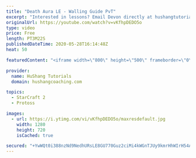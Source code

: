 ```yaml
---
title: "Death Aura LE - Walling Guide PvT"
excerpt: "Interested in lessons? Email Devon directly at hushangtutorials@outlook.com ------------------------------------------------------------------------------------------------------- Want to support HuShang Tutorials directly? Patreon is a website where you can contribute a monthly donation that will help"
originalUrl: https://youtube.com/watch?v=vKfhpDEDO5o
type: video
price: Free
length: PT3M22S
publishedDateTime: 2020-05-28T16:14:48Z
heat: 50

featuredContent: "<iframe width=\"800\" height=\"500\" frameborder=\"0\" src=\"https://www.youtube.com/embed/vKfhpDEDO5o\" allow=\"accelerometer; autoplay; encrypted-media; gyroscope; picture-in-picture\" allowfullscreen></iframe>"

provider:
  name: HuShang Tutorials
  domain: hushangcoaching.com

topics:
  - StarCraft 2
  - Protoss

images:
  - url: https://i.ytimg.com/vi/vKfhpDEDO5o/maxresdefault.jpg
    width: 1280
    height: 720
    isCached: true

secured: "+YwWQt0i388nzNd9NedhURsLE8GU770Guz2ciMi4kWGnTJUy9kmrHhWIrH54A92qVz5WVzFsGcg+yCV9w35lCNv/rbysKjNE+NISKUT0+D8xY2ooNj5D4AkvVEvomI4p0haASLd3BD2M4UH1o95dHvosi6+gPECbXwzOPDJ8x8EdCBMTGWu9pcr3znqTmsbHSlLFEV+woIel331zC8+/HCK8M1klLV9ccXeX0tm8j1H49/Em2btTo6lUqh8IMyPhS8ibuq3Q/qAfPfXEBt5gpqXEiPV4lTbBWuX8Ud11O52OTwx0zbdG9Ex+PZqI6B9kK7ChjHCPwlNjNgk3PsNcOCpUipB0SFt9bAtZuxYADx+RcEqPMWVNPW5Zj5H6oqjZFirFyZvKTdd/F1pljVY7sgeB1hUpqZu/m803omL59ho=;CIS+7tjdYfSz1j/r8WTZig=="
---
```


